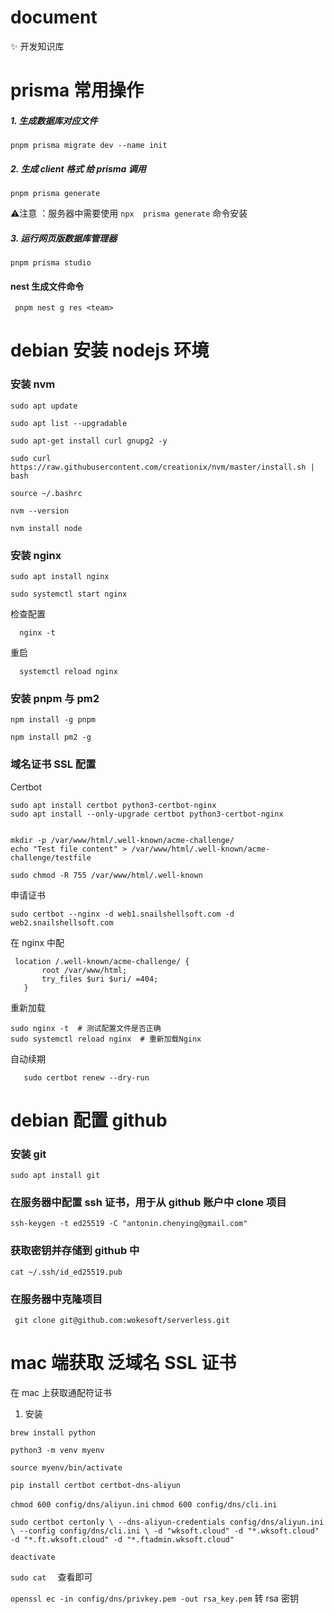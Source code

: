# document

✨ 开发知识库

# prisma 常用操作

##### 1. 生成数据库对应文件

`pnpm prisma migrate dev --name init`

##### 2. 生成 client 格式 给 prisma 调用

`pnpm prisma generate`

⚠️注意 ：服务器中需要使用 `npx  prisma generate` 命令安装

##### 3. 运行网页版数据库管理器

`pnpm prisma studio`

#### nest 生成文件命令

` pnpm nest g res <team>`

# debian 安装 nodejs 环境

### 安装 nvm

`sudo apt update`

`sudo apt list --upgradable`

`sudo apt-get install curl gnupg2 -y`

`sudo curl https://raw.githubusercontent.com/creationix/nvm/master/install.sh | bash`

`source ~/.bashrc`

`nvm --version`

`nvm install node`

### 安装 nginx

`sudo apt install nginx`

`sudo systemctl start nginx`

检查配置

```
  nginx -t
```

重启

```
  systemctl reload nginx
```

### 安装 pnpm 与 pm2

`npm install -g pnpm`

`npm install pm2 -g`

### 域名证书 SSL 配置

Certbot

```
sudo apt install certbot python3-certbot-nginx
sudo apt install --only-upgrade certbot python3-certbot-nginx


mkdir -p /var/www/html/.well-known/acme-challenge/
echo "Test file content" > /var/www/html/.well-known/acme-challenge/testfile

sudo chmod -R 755 /var/www/html/.well-known

```

申请证书

```
sudo certbot --nginx -d web1.snailshellsoft.com -d web2.snailshellsoft.com

```

在 nginx 中配

 ```
  location /.well-known/acme-challenge/ {
        root /var/www/html;
        try_files $uri $uri/ =404;
    }

```

重新加载

```
sudo nginx -t  # 测试配置文件是否正确
sudo systemctl reload nginx  # 重新加载Nginx

```

自动续期

```
   sudo certbot renew --dry-run
```

# debian 配置 github

### 安装 git

`sudo apt install git`

### 在服务器中配置 ssh 证书，用于从 github 账户中 clone 项目

```
ssh-keygen -t ed25519 -C "antonin.chenying@gmail.com"
```

### 获取密钥并存储到 github 中

```
cat ~/.ssh/id_ed25519.pub
```

### 在服务器中克隆项目

```
 git clone git@github.com:wokesoft/serverless.git
```

# mac 端获取 泛域名 SSL 证书

在 mac 上获取通配符证书

1. 安装

`brew install python`

`python3 -m venv myenv`

`source myenv/bin/activate`

`pip install certbot certbot-dns-aliyun`

`chmod 600 config/dns/aliyun.ini`
`chmod 600 config/dns/cli.ini`

` sudo certbot certonly \
--dns-aliyun-credentials config/dns/aliyun.ini \
--config config/dns/cli.ini \
-d "wksoft.cloud" -d "*.wksoft.cloud" -d "*.ft.wksoft.cloud" -d "*.ftadmin.wksoft.cloud"
`

`deactivate`

`sudo cat  ` 查看即可

`openssl ec -in config/dns/privkey.pem -out rsa_key.pem` 转 rsa 密钥